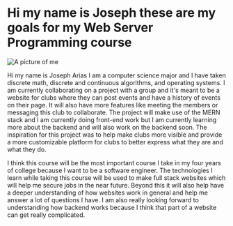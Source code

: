 # Hi my name is Joseph these are my goals for my Web Server Programming course

![A picture of me](!me.png)

Hi my name is Joseph Arias I am a computer science major and I have taken discrete
math, discrete and continuous algorithms, and operating systems. I am currently collaborating on
a project with a group and it's meant to be a website for clubs where they can post events and have
a history of events on their page. It will also have more features like meeting the members or
messaging this club to collaborate. The project will make use of the MERN stack and I am
currently doing front-end work but I am currently learning more about the backend and will also
work on the backend soon. The inspiration for this project was to help make clubs more visible
and provide a more customizable platform for clubs to better express what they are and
what they do.

I think this course will be the most important course I take in my four years of college
because I want to be a software engineer. The technologies I learn while taking this course will
be used to make full stack websites which will help me secure jobs in the near future. Beyond
this it will also help have a deeper understanding of how websites work in general and help me
answer a lot of questions I have. I am also really looking forward to understanding how backend
works because I think that part of a website can get really complicated.
